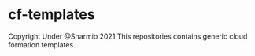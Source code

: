 # cf-templates
 
Copyright Under @Sharmio 2021
This repositories contains generic cloud formation templates.
